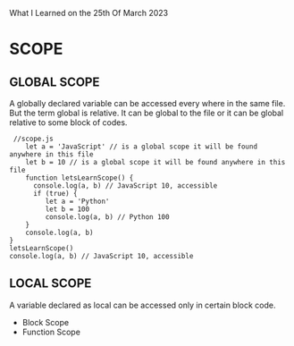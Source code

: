 What I Learned on the 25th Of March 2023

# SCOPE

## GLOBAL SCOPE
<p>A globally declared variable can be accessed every where in the same file. But the term global is relative. It can be global to the file or it can be global relative to some block of codes.</p>  

     //scope.js
        let a = 'JavaScript' // is a global scope it will be found anywhere in this file
        let b = 10 // is a global scope it will be found anywhere in this file
        function letsLearnScope() {
          console.log(a, b) // JavaScript 10, accessible
          if (true) {
             let a = 'Python'
             let b = 100
             console.log(a, b) // Python 100
        }
        console.log(a, b)
    }
    letsLearnScope()
    console.log(a, b) // JavaScript 10, accessible


## LOCAL SCOPE
<p>A variable declared as local can be accessed only in certain block code.</p>

<ul>
  <li>Block Scope</li>
  <li>Function Scope</li>
</ul>

